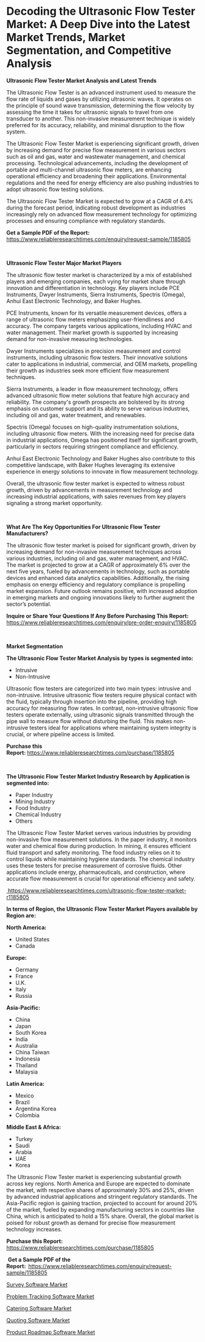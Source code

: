 <p><h1>Decoding the Ultrasonic Flow Tester Market: A Deep Dive into the Latest Market Trends, Market Segmentation, and Competitive Analysis</h1></p><p><strong>Ultrasonic Flow Tester Market Analysis and Latest Trends</strong></p>
<p><p>The Ultrasonic Flow Tester is an advanced instrument used to measure the flow rate of liquids and gases by utilizing ultrasonic waves. It operates on the principle of sound wave transmission, determining the flow velocity by assessing the time it takes for ultrasonic signals to travel from one transducer to another. This non-invasive measurement technique is widely preferred for its accuracy, reliability, and minimal disruption to the flow system.</p><p>The Ultrasonic Flow Tester Market is experiencing significant growth, driven by increasing demand for precise flow measurement in various sectors such as oil and gas, water and wastewater management, and chemical processing. Technological advancements, including the development of portable and multi-channel ultrasonic flow meters, are enhancing operational efficiency and broadening their applications. Environmental regulations and the need for energy efficiency are also pushing industries to adopt ultrasonic flow testing solutions. </p><p>The Ultrasonic Flow Tester Market is expected to grow at a CAGR of 6.4% during the forecast period, indicating robust development as industries increasingly rely on advanced flow measurement technology for optimizing processes and ensuring compliance with regulatory standards.</p></p>
<p><strong>Get a Sample PDF of the Report:&nbsp;</strong> <a href="https://www.reliableresearchtimes.com/enquiry/request-sample/1185805?utm_campaign=1625&utm_medium=2&utm_source=Github&utm_content=ia&utm_term=22102024&utm_id=ultrasonic-flow-tester">https://www.reliableresearchtimes.com/enquiry/request-sample/1185805</a></p>
<p>&nbsp;</p>
<p><strong>Ultrasonic Flow Tester Major Market Players</strong></p>
<p><p>The ultrasonic flow tester market is characterized by a mix of established players and emerging companies, each vying for market share through innovation and differentiation in technology. Key players include PCE Instruments, Dwyer Instruments, Sierra Instruments, Spectris (Omega), Anhui East Electronic Technology, and Baker Hughes.</p><p>PCE Instruments, known for its versatile measurement devices, offers a range of ultrasonic flow meters emphasizing user-friendliness and accuracy. The company targets various applications, including HVAC and water management. Their market growth is supported by increasing demand for non-invasive measuring technologies.</p><p>Dwyer Instruments specializes in precision measurement and control instruments, including ultrasonic flow testers. Their innovative solutions cater to applications in industrial, commercial, and OEM markets, propelling their growth as industries seek more efficient flow measurement techniques.</p><p>Sierra Instruments, a leader in flow measurement technology, offers advanced ultrasonic flow meter solutions that feature high accuracy and reliability. The company's growth prospects are bolstered by its strong emphasis on customer support and its ability to serve various industries, including oil and gas, water treatment, and renewables.</p><p>Spectris (Omega) focuses on high-quality instrumentation solutions, including ultrasonic flow meters. With the increasing need for precise data in industrial applications, Omega has positioned itself for significant growth, particularly in sectors requiring stringent compliance and efficiency.</p><p>Anhui East Electronic Technology and Baker Hughes also contribute to this competitive landscape, with Baker Hughes leveraging its extensive experience in energy solutions to innovate in flow measurement technology.</p><p>Overall, the ultrasonic flow tester market is expected to witness robust growth, driven by advancements in measurement technology and increasing industrial applications, with sales revenues from key players signaling a strong market opportunity.</p></p>
<p>&nbsp;</p>
<p><strong>What Are The Key Opportunities For Ultrasonic Flow Tester Manufacturers?</strong></p>
<p><p>The ultrasonic flow tester market is poised for significant growth, driven by increasing demand for non-invasive measurement techniques across various industries, including oil and gas, water management, and HVAC. The market is projected to grow at a CAGR of approximately 6% over the next five years, fueled by advancements in technology, such as portable devices and enhanced data analytics capabilities. Additionally, the rising emphasis on energy efficiency and regulatory compliance is propelling market expansion. Future outlook remains positive, with increased adoption in emerging markets and ongoing innovations likely to further augment the sector’s potential.</p></p>
<p><strong>Inquire or Share Your Questions If Any Before Purchasing This Report:</strong> <a href="https://www.reliableresearchtimes.com/enquiry/pre-order-enquiry/1185805?utm_campaign=1625&utm_medium=2&utm_source=Github&utm_content=ia&utm_term=22102024&utm_id=ultrasonic-flow-tester">https://www.reliableresearchtimes.com/enquiry/pre-order-enquiry/1185805</a></p>
<p>&nbsp;</p>
<p><strong>Market Segmentation</strong></p>
<p><strong>The Ultrasonic Flow Tester Market Analysis by types is segmented into:</strong></p>
<p><ul><li>Intrusive</li><li>Non-Intrusive</li></ul></p>
<p><p>Ultrasonic flow testers are categorized into two main types: intrusive and non-intrusive. Intrusive ultrasonic flow testers require physical contact with the fluid, typically through insertion into the pipeline, providing high accuracy for measuring flow rates. In contrast, non-intrusive ultrasonic flow testers operate externally, using ultrasonic signals transmitted through the pipe wall to measure flow without disturbing the fluid. This makes non-intrusive testers ideal for applications where maintaining system integrity is crucial, or where pipeline access is limited.</p></p>
<p><strong>Purchase this Report:&nbsp;</strong><a href="https://www.reliableresearchtimes.com/purchase/1185805?utm_campaign=1625&utm_medium=2&utm_source=Github&utm_content=ia&utm_term=22102024&utm_id=ultrasonic-flow-tester">https://www.reliableresearchtimes.com/purchase/1185805</a></p>
<p>&nbsp;</p>
<p><strong>The Ultrasonic Flow Tester Market Industry Research by Application is segmented into:</strong></p>
<p><ul><li>Paper Industry</li><li>Mining Industry</li><li>Food Industry</li><li>Chemical Industry</li><li>Others</li></ul></p>
<p><p>The Ultrasonic Flow Tester Market serves various industries by providing non-invasive flow measurement solutions. In the paper industry, it monitors water and chemical flow during production. In mining, it ensures efficient fluid transport and safety monitoring. The food industry relies on it to control liquids while maintaining hygiene standards. The chemical industry uses these testers for precise measurement of corrosive fluids. Other applications include energy, pharmaceuticals, and construction, where accurate flow measurement is crucial for operational efficiency and safety.</p></p>
<p><a href="https://www.reliableresearchtimes.com/ultrasonic-flow-tester-market-r1185805?utm_campaign=1625&utm_medium=2&utm_source=Github&utm_content=ia&utm_term=22102024&utm_id=ultrasonic-flow-tester">&nbsp;https://www.reliableresearchtimes.com/ultrasonic-flow-tester-market-r1185805</a></p>
<p><strong>In terms of Region, the Ultrasonic Flow Tester Market Players available by Region are:</strong></p>
<p>
    <p> <strong> North America: </strong>
        <ul>
            <li>United States</li>
            <li>Canada</li>
        </ul>
        </p> 
    <p> <strong> Europe: </strong>
        <ul>
            <li>Germany</li>
            <li>France</li>
            <li>U.K.</li>
            <li>Italy</li>
            <li>Russia</li>
        </ul>
        </p> 
    <p> <strong> Asia-Pacific: </strong>
        <ul>
            <li>China</li>
            <li>Japan</li>
            <li>South Korea</li>
            <li>India</li>
            <li>Australia</li>
            <li>China Taiwan</li>
            <li>Indonesia</li>
            <li>Thailand</li>
            <li>Malaysia</li>
        </ul>
        </p> 
    <p> <strong> Latin America: </strong>
        <ul>
            <li>Mexico</li>
            <li>Brazil</li>
            <li>Argentina Korea</li>
            <li>Colombia</li>
        </ul>
        </p> 
    <p> <strong> Middle East & Africa: </strong>
        <ul>
            <li>Turkey</li>
            <li>Saudi</li>
            <li>Arabia</li>
            <li>UAE</li>
            <li>Korea</li>
        </ul>
    </p>
    </p>
<p><p>The Ultrasonic Flow Tester market is experiencing substantial growth across key regions. North America and Europe are expected to dominate the market, with respective shares of approximately 30% and 25%, driven by advanced industrial applications and stringent regulatory standards. The Asia-Pacific region is gaining traction, projected to account for around 20% of the market, fueled by expanding manufacturing sectors in countries like China, which is anticipated to hold a 15% share. Overall, the global market is poised for robust growth as demand for precise flow measurement technology increases.</p></p>
<p><strong>Purchase this Report: </strong><a href="https://www.reliableresearchtimes.com/purchase/1185805?utm_campaign=1625&utm_medium=2&utm_source=Github&utm_content=ia&utm_term=22102024&utm_id=ultrasonic-flow-tester">https://www.reliableresearchtimes.com/purchase/1185805</a></p>
<p>&nbsp;<strong>Get a Sample PDF of the Report:&nbsp;&nbsp;</strong><a href="https://www.reliableresearchtimes.com/enquiry/request-sample/1185805?utm_campaign=1625&utm_medium=2&utm_source=Github&utm_content=ia&utm_term=22102024&utm_id=ultrasonic-flow-tester">https://www.reliableresearchtimes.com/enquiry/request-sample/1185805</a></p>
<p><strong></strong></p>
<p><p><a href="https://www.linkedin.com/pulse/survey-software-market-evolution-global-trends-regional-dynamics-puwac?utm_campaign=1625&utm_medium=2&utm_source=Github&utm_content=ia&utm_term=22102024&utm_id=ultrasonic-flow-tester">Survey Software Market</a></p><p><a href="https://www.linkedin.com/pulse/problem-tracking-software-landscape-product-spectrum-market-rdmqc?utm_campaign=1625&utm_medium=2&utm_source=Github&utm_content=ia&utm_term=22102024&utm_id=ultrasonic-flow-tester">Problem Tracking Software Market</a></p><p><a href="https://www.linkedin.com/pulse/top-trends-transforming-catering-software-market-2024--uozbc?utm_campaign=1625&utm_medium=2&utm_source=Github&utm_content=ia&utm_term=22102024&utm_id=ultrasonic-flow-tester">Catering Software Market</a></p><p><a href="https://www.linkedin.com/pulse/quoting-software-market-velocity-64-cagr-trajectory-2024-2031-vkpqc?utm_campaign=1625&utm_medium=2&utm_source=Github&utm_content=ia&utm_term=22102024&utm_id=ultrasonic-flow-tester">Quoting Software Market</a></p><p><a href="https://www.linkedin.com/pulse/exploring-product-roadmap-software-market-dynamics-revenue-iqzuc?utm_campaign=1625&utm_medium=2&utm_source=Github&utm_content=ia&utm_term=22102024&utm_id=ultrasonic-flow-tester">Product Roadmap Software Market</a></p></p>